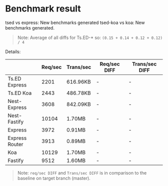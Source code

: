# Benchmark result

tsed vs express: New benchmarks generated
tsed-koa vs koa: New benchmarks generated.

> Note: 
> Average of all diffs for Ts.ED-* so: `(0.15 + 0.14 + 0.12 + 0.12) / 4`

Details:

|                | Req/sec | Trans/sec | Req/sec DIFF | Trans/sec DIFF |
| -------------- | ------- | --------- | ------------ | -------------- |
| Ts.ED Express  | 2201    | 616.96KB  | -            | -              |
| Ts.ED Koa      | 2443    | 486.78KB  | -            | -              |
| Nest-Express   | 3608    | 842.09KB  | -            | -              |
| Nest-Fastify   | 10104   | 1.70MB    | -            | -              |
| Express        | 3972    | 0.91MB    | -            | -              |
| Express Router | 3913    | 0.89MB    | -            | -              |
| Koa            | 10129   | 1.70MB    | -            | -              |
| Fastify        | 9512    | 1.60MB    | -            | -              |

> Note:
> `req/sec DIFF` and `Trans/sec DIFF` is in comparison to the baseline on target branch (master).